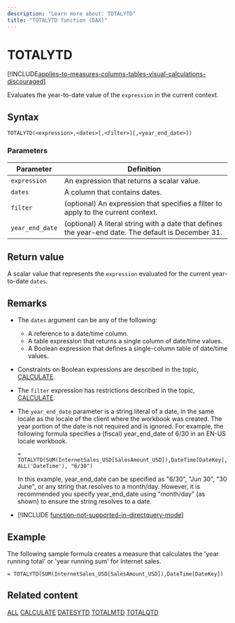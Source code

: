 ```yaml
---
description: "Learn more about: TOTALYTD"
title: "TOTALYTD function (DAX)"
---
```

# TOTALYTD

[!INCLUDE[applies-to-measures-columns-tables-visual-calculations-discouraged](includes/applies-to-measures-columns-tables-visual-calculations-discouraged.md)]

Evaluates the year-to-date value of the `expression` in the current context.

## Syntax

```dax
TOTALYTD(<expression>,<dates>[,<filter>][,<year_end_date>])
```

### Parameters

|Parameter|Definition|
|-------------|--------------|
|`expression`|An expression that returns a scalar value.|
|`dates`|A column that contains dates.|
|`filter`|(optional) An expression that specifies a filter to apply to the current context.|
|`year_end_date`|(optional) A literal string with a date that defines the year-end date. The default is December 31.|

## Return value

A scalar value that represents the `expression` evaluated for the current year-to-date `dates`.

## Remarks

- The `dates` argument can be any of the following:
  - A reference to a date/time column.
  - A table expression that returns a single column of date/time values.
  - A Boolean expression that defines a single-column table of date/time values.

- Constraints on Boolean expressions are described in the topic, [CALCULATE](calculate-function-dax.md).

- The `filter` expression has restrictions described in the topic, [CALCULATE](calculate-function-dax.md).

- The `year_end_date` parameter is a string literal of a date, in the same locale as the locale of the client where the workbook was created. The year portion of the date is not required and is ignored. For example, the following formula specifies a (fiscal) year_end_date of 6/30 in an EN-US locale workbook.

    ```dax
    = TOTALYTD(SUM(InternetSales_USD[SalesAmount_USD]),DateTime[DateKey], ALL('DateTime'), "6/30")
    ```

    In this example, year_end_date can be specified as "6/30", "Jun 30", "30 June", or any string that resolves to a month/day. However, it is recommended you specify year_end_date using "month/day" (as shown) to ensure the string resolves to a date.

- [!INCLUDE [function-not-supported-in-directquery-mode](includes/function-not-supported-in-directquery-mode.md)]

## Example

The following sample formula creates a measure that calculates the 'year running total' or 'year running sum' for Internet sales.

```dax
= TOTALYTD(SUM(InternetSales_USD[SalesAmount_USD]),DateTime[DateKey])
```

## Related content

[ALL](all-function-dax.md)
[CALCULATE](calculate-function-dax.md)
[DATESYTD](datesytd-function-dax.md)
[TOTALMTD](totalmtd-function-dax.md)
[TOTALQTD](totalqtd-function-dax.md)

